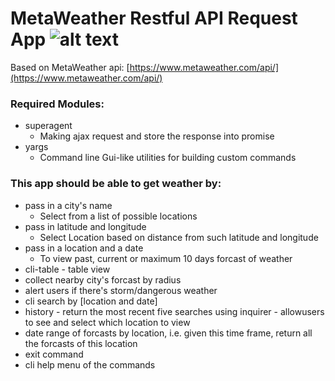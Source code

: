 # MetaWeather Restful API Request App  ![alt text](https://www.metaweather.com/static/img/weather/png/64/s.png "MetaWeather Shower logo")

Based on MetaWeather api: [https://www.metaweather.com/api/](https://www.metaweather.com/api/)

### Required Modules:
* superagent 
   - Making ajax request and store the response into promise
* yargs
   - Command line Gui-like utilities for building custom commands

### This app should be able to get weather by:
* pass in a city's name
   - Select from a list of possible locations
* pass in latitude and longitude
   - Select Location based on distance from such latitude and longitude
* pass in a location and a date
   - To view past, current or maximum 10 days forcast of weather
* cli-table - table view
* collect nearby city's forcast by radius
* alert users if there's storm/dangerous weather
* cli search by [location and date]
* history - return the most recent five searches using inquirer - allowusers to see and select which location to view
* date range of forcasts by location, i.e. given this time frame, return all the forcasts of this location
* exit command
* cli help menu of the commands
